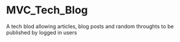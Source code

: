 # MVC_Tech_Blog
A tech blod allowing articles, blog posts and random throughts to be published by logged in users
